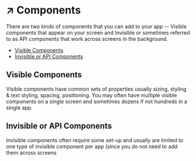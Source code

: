 # ↗ Components

There are two kinds of components that you can add to your app -- Visible components that appear on your screen and Invisible or sometimes referred to as API components that work across screens in the background.

* [Visible Components](./#visible-components)
* [Invisible or API Components](./#invisible-or-api-components)

## Visible Components

Visible components have common sets of properties usually sizing, styling & text styling, spacing, positioning. You may often have multiple visible components on a single screen and sometimes dozens if not hundreds in a single app.

## Invisible or API Components

Invisible components often require some set-up and usually are limited to one type of invisible component per app \(since you do not need to add them across screens

